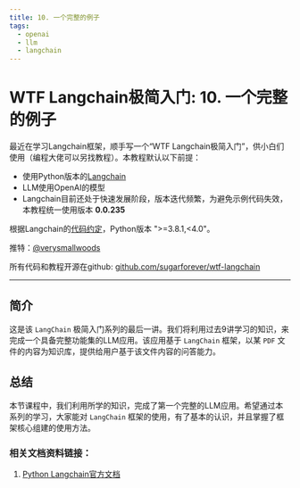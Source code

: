 ```yaml
---
title: 10. 一个完整的例子
tags:
  - openai
  - llm
  - langchain
---
```


# WTF Langchain极简入门: 10. 一个完整的例子

最近在学习Langchain框架，顺手写一个“WTF Langchain极简入门”，供小白们使用（编程大佬可以另找教程）。本教程默认以下前提：
- 使用Python版本的[Langchain](https://github.com/hwchase17/langchain)
- LLM使用OpenAI的模型
- Langchain目前还处于快速发展阶段，版本迭代频繁，为避免示例代码失效，本教程统一使用版本 **0.0.235**

根据Langchain的[代码约定](https://github.com/hwchase17/langchain/blob/v0.0.235/pyproject.toml#L14C1-L14C24)，Python版本 ">=3.8.1,<4.0"。

推特：[@verysmallwoods](https://twitter.com/verysmallwoods)

所有代码和教程开源在github: [github.com/sugarforever/wtf-langchain](https://github.com/sugarforever/wtf-langchain)

-----

## 简介

这是该 `LangChain` 极简入门系列的最后一讲。我们将利用过去9讲学习的知识，来完成一个具备完整功能集的LLM应用。该应用基于 `LangChain` 框架，以某 `PDF` 文件的内容为知识库，提供给用户基于该文件内容的问答能力。


## 总结

本节课程中，我们利用所学的知识，完成了第一个完整的LLM应用。希望通过本系列的学习，大家能对 `LangChain` 框架的使用，有了基本的认识，并且掌握了框架核心组建的使用方法。

### 相关文档资料链接：
1. [Python Langchain官方文档](https://python.langchain.com/docs/get_started/introduction.html) 